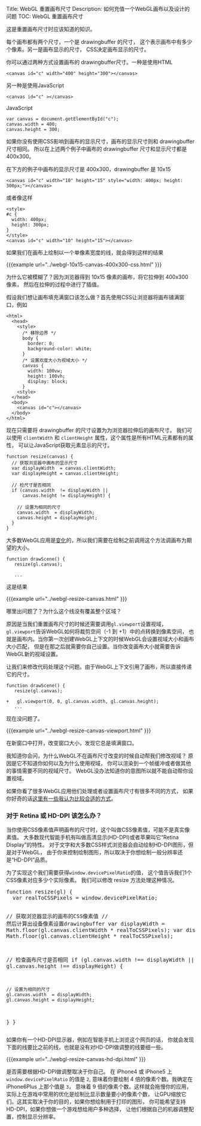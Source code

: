 Title: WebGL 重置画布尺寸
Description: 如何充值一个WebGL画布以及设计的问题
TOC: WebGL 重置画布尺寸


这是重置画布尺寸时应该知道的知识。

每个画布都有两个尺寸，一个是 drawingbuffer 的尺寸，
这个表示画布中有多少个像素。另一是画布显示的尺寸，
CSS决定画布显示的尺寸。

你可以通过两种方式设置画布的 drawingbuffer尺寸。一种是使用HTML

    <canvas id="c" width="400" height="300"></canvas>

另一种是使用JavaScript

    <canvas id="c" ></canvas>

JavaScript

    var canvas = document.getElementById("c");
    canvas.width = 400;
    canvas.height = 300;

如果你没有使用CSS影响到画布的显示尺寸，画布的显示尺寸则和 drawingbuffer 尺寸相同。
所以在上述两个例子中画布的 drawingbuffer 尺寸和显示尺寸都是 400x300。

在下方的例子中画布的显示尺寸是 400x300，drawingbuffer 是 10x15

    <canvas id="c" width="10" height="15" style="width: 400px; height: 300px;"></canvas>

或者像这样

    <style>
    #c {
      width: 400px;
      height: 300px;
    }
    </style>
    <canvas id="c" width="10" height="15"></canvas>

如果我们在画布上绘制以一个单像素宽度的线，就会得到这样的结果

{{{example url="../webgl-10x15-canvas-400x300-css.html" }}}

为什么它被模糊了？因为浏览器得到 10x15 像素的画布，将它拉伸到 400x300 像素，
然后在拉伸的过程中进行了插值。

假设我们想让画布填充满窗口该怎么做？首先使用CSS让浏览器将画布铺满窗口，例如

    <html>
      <head>
        <style>
          /* 移除边界 */
          body {
            border: 0;
            background-color: white;
          }
          /* 设置欢度大小为视域大小 */
          canvas {
            width: 100vw;
            height: 100vh;
            display: block;
          }
        <style>
      </head>
      <body>
        <canvas id="c"></canvas>
      </body>
    </html>

现在只需要将 drawingbuffer 的尺寸设置为为浏览器拉伸后的画布尺寸。
我们可以使用 `clientWidth` 和 `clientHeight` 属性，这个属性是所有HTML元素都有的属性，
可以让JavaScript获取元素显示的尺寸。

    function resize(canvas) {
      // 获取浏览器中画布的显示尺寸
      var displayWidth  = canvas.clientWidth;
      var displayHeight = canvas.clientHeight;

      // 检尺寸是否相同
      if (canvas.width  != displayWidth ||
          canvas.height != displayHeight) {

        // 设置为相同的尺寸
        canvas.width  = displayWidth;
        canvas.height = displayHeight;
      }
    }

大多数WebGL应用是<a href="webgl-animation.html">变化</a>的，所以我们需要在绘制之前调用这个方法调画布为期望的大小。

    function drawScene() {
       resize(gl.canvas);

       ...

这是结果

{{{example url="../webgl-resize-canvas.html" }}}

哪里出问题了？为什么这个线没有覆盖整个区域？

原因是当我们重置画布尺寸的时候还需要调用`gl.viewport`设置视域，
`gl.viewport`告诉WebGL如何将裁剪空间（-1 到 +1）中的点转换到像素空间，
也就是画布内。当你第一次创建WebGL上下文的时候WebGL会设置视域大小和画布大小匹配，
但是在那之后就需要你自己设置。当你改变画布大小就需要告诉WebGL新的视域设置。

让我们来修改代码处理这个问题。由于WebGL上下文引用了画布，所以直接传递它的尺寸。

    function drawScene() {
       resize(gl.canvas);

    +   gl.viewport(0, 0, gl.canvas.width, gl.canvas.height);
       ...

现在没问题了。

{{{example url="../webgl-resize-canvas-viewport.html" }}}

在新窗口中打开，改变窗口大小，发现它总是填满窗口。

我知道你会问，为什么WebGL不在画布尺寸改变的时候自动帮我们修改视域？
原因是它不知道你如何以及为什么使用视域，
你可以渲染到一个帧缓冲或者做其他的事情需要不同的视域尺寸。
WebGL没办法知道你的意图所以就不能自动帮你设置视域。

如果你看了很多WebGL应用他们处理或者设置画布尺寸有很多不同的方式，
如果你好奇的话<a href="webgl-anti-patterns.html">这里有一些我认为比较合适的方式</a>。

<div class="webgl_bottombar">
<h3>对于 Retina 或 HD-DPI 该怎么办？</h3>
<p>
当你使用CSS像素值声明画布的尺寸时，这个叫做CSS像素值，可能不是真实像素值。
大多数现代智能手机有叫做高清显示(HD-DPI)或者苹果叫它“Retina Display”的特性。
对于文字和大多数CSS样式浏览器会自动绘制HD-DPI图形，但是对于WebGL，
由于你来控制绘制图形，所以取决于你想绘制一般分辨率还是“HD-DPI”品质。
</p>
<p>为了实现这个我们需要获得<code>window.devicePixelRatio</code>的值，
这个值告诉我们1个CSS像素对应多少个实际像素。
我们可以修改 resize 方法处理这种情况。</p>
<pre class="prettyprint">
function resize(gl) {
  var realToCSSPixels = window.devicePixelRatio;

  // 获取浏览器显示的画布的CSS像素值
  // 然后计算出设备像素设置drawingbuffer
  var displayWidth  = Math.floor(gl.canvas.clientWidth  * realToCSSPixels);
  var displayHeight = Math.floor(gl.canvas.clientHeight * realToCSSPixels);

  // 检查画布尺寸是否相同
  if (gl.canvas.width  !== displayWidth ||
      gl.canvas.height !== displayHeight) {

    // 设置为相同的尺寸
    gl.canvas.width  = displayWidth;
    gl.canvas.height = displayHeight;
  }
}
</pre>
<p>如果你有一个HD-DPI显示器，例如在智能手机上浏览这个网页的话，
你就会发现下面的线要比之前的线，也就是没有对HD-DPI做调整的线要细一些。</p>
{{{example url="../webgl-resize-canvas-hd-dpi.html" }}}
<p>是否需要根据HD-DPI做调整取决于你自己。
在 iPhone4 或 iPhone5 上 <code>window.devicePixelRatio</code> 的值是 <code>2</code>,
意味着你要绘制 4 倍的像素个数。我确定在 iPhone6Plus 上那个值是 <code>3</code>，
意味着 9 倍的像素个数。这样就会拖慢你的应用，
实际上在游戏中常用的优化是绘制比显示数量要小的像素个数，
让GPU缩放它们。这其实取决于你的目的，如果你想绘制用于打印的图形，
你可能希望支持 HD-DPI，如果你想做一个游戏想给用户多种选择，
让他们根据自己的机器调整配置，控制显示分辨率。</p>
</div>


